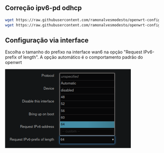 ## Correção ipv6-pd odhcp
``` bash
wget https://raw.githubusercontent.com/ramonalvesmodesto/openwrt-config/refs/heads/main/ipv6_odhcp/dhcpv6.script -O /lib/netifd/dhcpv6.script
wget https://raw.githubusercontent.com/ramonalvesmodesto/openwrt-config/refs/heads/main/ipv6_odhcp/dhcpv6.sh -O /lib/netifd/proto/dhcpv6.sh
```
## Configuração via interface
Escolha o tamanho do prefixo na interface wan6 na opção "Request IPv6-prefix of length". A opção automático é o comportamento padrão do openwrt

![IPV6](https://github.com/ramonalvesmodesto/openwrt-config/blob/main/ipv6_odhcp/Captura%20de%20tela%20de%202024-10-20%2013-32-18.png)
